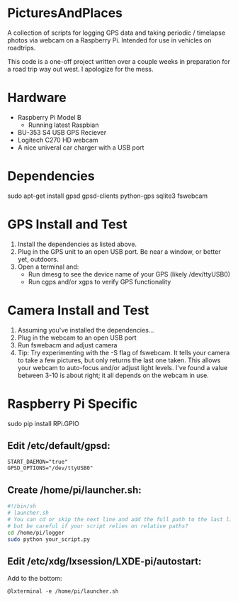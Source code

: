 # PicturesAndPlaces
A collection of scripts for logging GPS data and taking periodic / timelapse photos via webcam on a Raspberry Pi. Intended for use in vehicles on roadtrips.

This code is a one-off project written over a couple weeks in preparation for a road trip way out west. I apologize for the mess.


# Hardware
- Raspberry Pi Model B
  - Running latest Raspbian
- BU-353 S4 USB GPS Reciever
- Logitech C270 HD webcam
- A nice univeral car charger with a USB port

# Dependencies
sudo apt-get install gpsd gpsd-clients python-gps sqlite3 fswebcam

# GPS Install and Test
1. Install the dependencies as listed above.
2. Plug in the GPS unit to an open USB port. Be near a window, or better yet, outdoors.
3. Open a terminal and:
	- Run dmesg to see the device name of your GPS (likely /dev/ttyUSB0)
	- Run cgps and/or xgps to verify GPS functionality

# Camera Install and Test
1. Assuming you've installed the dependencies...
2. Plug in the webcam to an open USB port
3. Run fswebacm and adjust camera
4. Tip: Try experimenting with the -S flag of fswebcam. It tells your camera to take a few pictures, but only returns the last one taken. This allows your webcam to auto-focus and/or adjust light levels. I've found a value between 3-10 is about right; it all depends on the webcam in use.

# Raspberry Pi Specific
sudo pip install RPi.GPIO

## Edit /etc/default/gpsd:
```
START_DAEMON="true"
GPSD_OPTIONS="/dev/ttyUSB0"
```

## Create /home/pi/launcher.sh:
```sh
#!/bin/sh
# launcher.sh
# You can cd or skip the next line and add the full path to the last line
# but be careful if your script relies on relative paths?
cd /home/pi/logger
sudo python your_script.py
```

## Edit /etc/xdg/lxsession/LXDE-pi/autostart:
Add to the bottom:
```
@lxterminal -e /home/pi/launcher.sh
```
